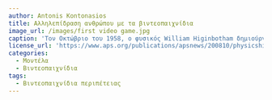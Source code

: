 ```yaml
---
author: Antonis Kontonasios
title: Αλληλεπίδραση ανθρώπου με τα βιντεοπαιχνίδια
image_url: /images/first video game.jpg
caption: 'Τον Οκτώβριο του 1958, ο φυσικός William Higinbotham δημιούργησε αυτό που θεωρείται το πρώτο βιντεοπαιχνίδι. Επρόκειτο για ένα πολύ απλό παιχνίδι τένις, παρόμοιο με το κλασικό βιντεοπαιχνίδι Pong της δεκαετίας του 1970, και είχε μεγάλη επιτυχία σε μια εκδήλωση του Εθνικού Εργαστηρίου Brookhaven.'
license_url: 'https://www.aps.org/publications/apsnews/200810/physicshistory.cfm'
categories:
  - Μοντέλα 
  - Βιντεοπαιχνίδια 
tags:
  - Βιντεοπαιχνίδια περιπέτειας 
---
```

